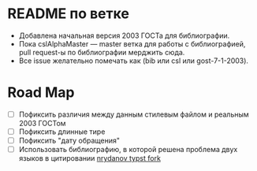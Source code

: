 # README по ветке

- Добавлена начальная версия 2003 ГОСТа для библиографии. 
- Пока cslAlphaMaster &mdash; master ветка для работы с библиографией, pull request-ы по библиографии мерджить сюда. 
- Все issue желательно помечать как (bib или csl или gost-7-1-2003).

# Road Map

- [ ] Пофиксить различия между данным стилевым файлом и реальным 2003 ГОСТом
- [ ] Пофиксить длинные тире
- [ ] Пофиксить "дату обращения"
- [ ] Использовать библиографию, в которой решена проблема двух языков в цитировании [nrydanov typst fork](https://github.com/nrydanov/hayagriva)
